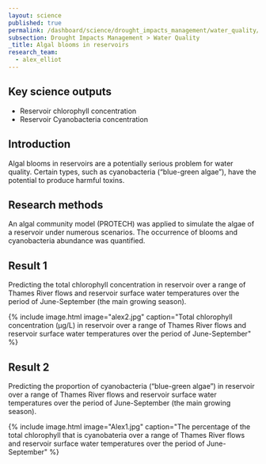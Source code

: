 ```yaml
---
layout: science
published: true
permalink: /dashboard/science/drought_impacts_management/water_quality/abr/
subsection: Drought Impacts Management > Water Quality
_title: Algal blooms in reservoirs
research_team:
  - alex_elliot
---
```


## Key science outputs

* Reservoir chlorophyll concentration
* Reservoir Cyanobacteria concentration

## Introduction

Algal blooms in reservoirs are a potentially serious problem for water quality.  Certain types, such as cyanobacteria (“blue-green algae”), have the potential to produce harmful toxins.

## Research methods

An algal community model (PROTECH) was applied to simulate the algae of a reservoir under numerous scenarios.  The occurrence of blooms and cyanobacteria abundance was quantified.

## Result 1

Predicting the total chlorophyll concentration in reservoir over a range of Thames River flows and reservoir surface water temperatures over the period of June-September (the main growing season).

{% include 
	image.html 
	image="alex2.jpg" 
	caption="Total chlorophyll concentration (μg/L) in reservoir over a range of Thames River flows and reservoir surface water temperatures over the period of June-September" 
%}

## Result 2	

Predicting the proportion of cyanobacteria (“blue-green algae”) in reservoir over a range of Thames River flows and reservoir surface water temperatures over the period of June-September (the main growing season).

{% include 
	image.html 
	image="Alex1.jpg" 
	caption="The percentage of the total chlorophyll that is cyanobateria over a range of Thames River flows and reservoir surface water temperatures over the period of June-September" 
%}
